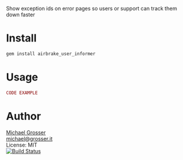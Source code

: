 Show exception ids on error pages so users or support can track them down faster

Install
=======

```Bash
gem install airbrake_user_informer
```

Usage
=====

```Ruby
CODE EXAMPLE
```

Author
======
[Michael Grosser](http://grosser.it)<br/>
michael@grosser.it<br/>
License: MIT<br/>
[![Build Status](https://travis-ci.org/grosser/airbrake_user_informer.png)](https://travis-ci.org/grosser/airbrake_user_informer)
